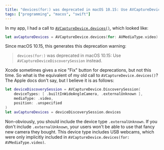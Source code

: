 ```yaml
---
title: "devices(for:) was deprecated in macOS 10.15: Use AVCaptureDeviceDiscoverySession instead"
tags: ["programming", "macos", "swift"]
---
```


In my app, I had a call to [`AVCaptureDevice.devices()`](https://developer.apple.com/documentation/avfoundation/avcapturedevice/1386237-devices),
which looked like:

```swift
let avCaptureDevices = AVCaptureDevice.devices(for: AVMediaType.video)
```

Since macOS 10.15, this generates this deprecation warning:

> `devices(for:)` was deprecated in macOS 10.15: Use `AVCaptureDeviceDiscoverySession` instead.

Xcode sometimes gives a nice "Fix" button for deprecations,
but not this time.
So what is the equivalent of my old call to `AVCaptureDevice.devices()`?
The Apple docs don't say,
but I believe it is as follows:

```swift
let deviceDiscoverySession = AVCaptureDevice.DiscoverySession(
    deviceTypes: [ .builtInWideAngleCamera, .externalUnknown ],
    mediaType: .video,
    position: .unspecified
)
let avCaptureDevices = deviceDiscoverySession.devices
```

Non-obviously, you should include the device type `.externalUnknown`.
If you don't include `.externalUnknown`, 
your users won't be able to use that fancy new camera they bought.
This device type includes USB webcams,
which were only implicitly included in `AVCaptureDevice.devices(for: AVMediaType.video)`.
